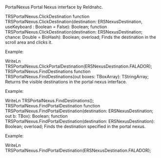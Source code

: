 PortalNexus
Portal Nexus interface by Reldnahc.

TRSPortalNexus.ClickDestination
function TRSPortalNexus.ClickDestination(destination: ERSNexusDestination, useKeyboard : Boolean = False): Boolean;
function TRSPortalNexus.ClickDestination(destination: ERSNexusDestination; chance: Double = BioHash): Boolean; overload;
Finds the destination in the scroll area and clicks it.

Example:

 WriteLn TRSPortalNexus.ClickPortalDestination(ERSNexusDestination.FALADOR);
TRSPortalNexus.FindDestinations
function TRSPortalNexus.FindDestinations(out boxes: TBoxArray): TStringArray;
Returns the visible destinations in the portal nexus interface.

Example:

 WriteLn TRSPortalNexus.FindDestinations();
TRSPortalNexus.FindPortalDestination
function TRSPortalNexus.FindPortalDestination(destination: ERSNexusDestination; out b: TBox): Boolean;
function TRSPortalNexus.FindPortalDestination(destination: ERSNexusDestination): Boolean; overload;
Finds the destination specified in the portal nexus.

Example:

 WriteLn TRSPortalNexus.FindPortalDestination(ERSNexusDestination.FALADOR);
